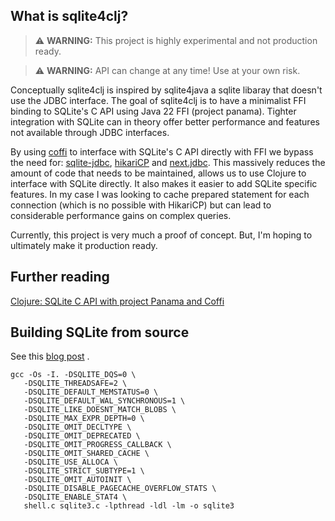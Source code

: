## What is sqlite4clj?

>⚠️ **WARNING:**  This project is highly experimental and not production ready.

>⚠️ **WARNING:**  API can change at any time! Use at your own risk. 

Conceptually sqlite4clj is inspired by sqlite4java a sqlite libaray that doesn't use the JDBC interface. The goal of sqlite4clj is to have a minimalist FFI binding to SQLite's C API using Java 22 FFI (project panama). Tighter integration with SQLite can in theory offer better performance and features not available through JDBC interfaces.

By using [coffi](https://github.com/IGJoshua/coffi) to interface with SQLite's C API directly with FFI we bypass the need for: [sqlite-jdbc](https://github.com/xerial/sqlite-jdbc), [hikariCP](https://github.com/brettwooldridge/HikariCP) and [next.jdbc](https://github.com/seancorfield/next-jdbc). This massively reduces the amount of code that needs to be maintained, allows us to use Clojure to interface with SQLite directly. It also makes it easier to add SQLite specific features. In my case I was looking to cache prepared statement for each connection (which is no possible with HikariCP) but can lead to considerable performance gains on complex queries.

Currently, this project is very much a proof of concept. But, I'm hoping to ultimately make it production ready.

## Further reading

[Clojure: SQLite C API with project Panama and Coffi](https://andersmurphy.com/2025/05/20/clojure-sqlite-c-api-with-project-panama-and-coffi.html)

## Building SQLite from source

See this [blog post](https://andersmurphy.com/2023/07/09/sqlite-building-from-source-on-macos.html) .

```
gcc -Os -I. -DSQLITE_DQS=0 \
   -DSQLITE_THREADSAFE=2 \
   -DSQLITE_DEFAULT_MEMSTATUS=0 \
   -DSQLITE_DEFAULT_WAL_SYNCHRONOUS=1 \
   -DSQLITE_LIKE_DOESNT_MATCH_BLOBS \
   -DSQLITE_MAX_EXPR_DEPTH=0 \
   -DSQLITE_OMIT_DECLTYPE \
   -DSQLITE_OMIT_DEPRECATED \
   -DSQLITE_OMIT_PROGRESS_CALLBACK \
   -DSQLITE_OMIT_SHARED_CACHE \
   -DSQLITE_USE_ALLOCA \
   -DSQLITE_STRICT_SUBTYPE=1 \
   -DSQLITE_OMIT_AUTOINIT \
   -DSQLITE_DISABLE_PAGECACHE_OVERFLOW_STATS \
   -DSQLITE_ENABLE_STAT4 \
   shell.c sqlite3.c -lpthread -ldl -lm -o sqlite3
```


